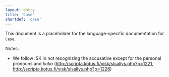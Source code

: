 ```yaml
---
layout: entry
title: 'Case'
shortdef: 'case'
---
```


This document is a placeholder for the language-specific documentation
for `Case`.

Notes:

* We follow ISK in not recognizing the accusative except for the personal pronouns
and _kuka_ (http://scripta.kotus.fi/visk/sisallys.php?p=1221, http://scripta.kotus.fi/visk/sisallys.php?p=1226)
